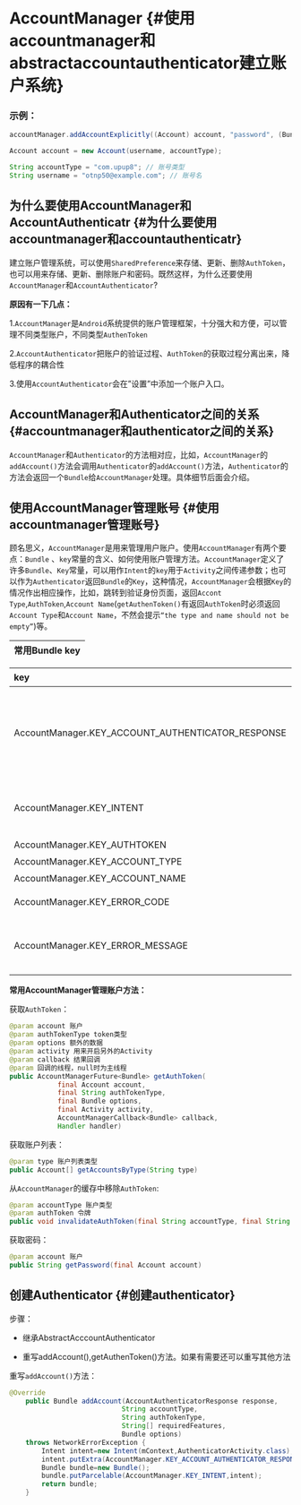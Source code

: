 # AccountManager {#使用accountmanager和abstractaccountauthenticator建立账户系统}

### 示例：

```java
accountManager.addAccountExplicitly((Account) account, "password", (Bundle) userdata); // nullable userdata

Account account = new Account(username, accountType);

String accountType = "com.upup8"; // 账号类型
String username = "otnp50@example.com"; // 账号名
```

## 为什么要使用AccountManager和AccountAuthenticatr {#为什么要使用accountmanager和accountauthenticatr}

建立账户管理系统，可以使用`SharedPreference`来存储、更新、删除`AuthToken`，也可以用来存储、更新、删除账户和密码。既然这样，为什么还要使用`AccountManager`和`AccountAuthenticator`?

**原因有一下几点：**

1.`AccountManager`是`Android`系统提供的账户管理框架，十分强大和方便，可以管理不同类型账户，不同类型`AuthenToken`

2.`AccountAuthenticator`把账户的验证过程、`AuthToken`的获取过程分离出来，降低程序的耦合性

3.使用`AccountAuthenticator`会在”设置”中添加一个账户入口。

## AccountManager和Authenticator之间的关系 {#accountmanager和authenticator之间的关系}

`AccountManager`和`Authenticator`的方法相对应，比如，`AccountManager`的`addAccount()`方法会调用`Authenticator`的`addAccount()`方法，`Authenticator`的方法会返回一个`Bundle`给`AccountManager`处理。具体细节后面会介绍。

## 使用AccountManager管理账号 {#使用accountmanager管理账号}

顾名思义，`AccountManager`是用来管理用户账户。使用`AccountManager`有两个要点：`Bundle` 、`key`常量的含义、如何使用账户管理方法。`AccountManager`定义了许多`Bundle`、`Key`常量，可以用作`Intent`的`key`用于`Activity`之间传递参数；也可以作为`Authenticator`返回`Bundle`的`Key`，这种情况，`AccountManager`会根据`Key`的情况作出相应操作，比如，跳转到验证身份页面，返回`Accont Type`,`AuthToken`,`Account Name`\(`getAuthenToken()`有返回`AuthToken`时必须返回`Account Type`和`Account Name`，不然会提示`“the type and name should not be empty”`\)等。

| 常用Bundle key |
| :---: |


| key | 含义 |
| :--- | :--- |
| AccountManager.KEY\_ACCOUNT\_AUTHENTICATOR\_RESPONSE | 可以调用onResult\(\)和onError\(\)来相应用户提供的信息 |
| AccountManager.KEY\_INTENT | 开启新Activity和用户进行交互 |
| AccountManager.KEY\_AUTHTOKEN | 令牌 |
| AccountManager.KEY\_ACCOUNT\_TYPE | 账户类型 |
| AccountManager.KEY\_ACCOUNT\_NAME | 账户名 |
| AccountManager.KEY\_ERROR\_CODE | 错误码\(必须大于0\) |
| AccountManager.KEY\_ERROR\_MESSAGE | 错误信息\(必须和错误码一起使用\) |

**常用AccountManager管理账户方法：**

获取`AuthToken`：

```java
@param account 账户
@param authTokenType token类型
@param options 额外的数据
@param activity 用来开启另外的Activity
@param callback 结果回调
@param 回调的线程，null时为主线程
public AccountManagerFuture<Bundle> getAuthToken(
            final Account account, 
            final String authTokenType, 
            final Bundle options,
            final Activity activity, 
            AccountManagerCallback<Bundle> callback, 
            Handler handler)
```

获取账户列表：

```java
@param type 账户列表类型
public Account[] getAccountsByType(String type)
```

从`AccountManager`的缓存中移除`AuthToken`:

```java
@param accountType 账户类型
@param authToken 令牌
public void invalidateAuthToken(final String accountType, final String authToken)
```

获取密码：

```java
@param account 账户
public String getPassword(final Account account) 
```

## 创建Authenticator {#创建authenticator}

步骤：

* 继承AbstractAcccountAuthenticator

* 重写addAccount\(\),getAuthenToken\(\)方法。如果有需要还可以重写其他方法

重写`addAccount()`方法：

```java
@Override
    public Bundle addAccount(AccountAuthenticatorResponse response, 
                            String accountType, 
                            String authTokenType, 
                            String[] requiredFeatures, 
                            Bundle options) 
    throws NetworkErrorException {
        Intent intent=new Intent(mContext,AuthenticatorActivity.class);
        intent.putExtra(AccountManager.KEY_ACCOUNT_AUTHENTICATOR_RESPONSE,response);
        Bundle bundle=new Bundle();
        bundle.putParcelable(AccountManager.KEY_INTENT,intent);
        return bundle;
    }
```




